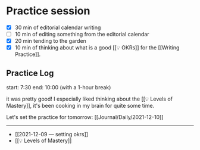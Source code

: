# Practice session
- [x] 30 min of editorial calendar writing
- [ ] 10 min of editing something from the editorial calendar
- [x] 20 min tending to the garden
- [x] 10 min of thinking about what is a good [[💡 OKRs]] for the [[Writing Practice]].

## Practice Log
start: 7:30
end: 10:00 (with a 1-hour break)

it was pretty good! I especially liked thinking about the [[💡 Levels of Mastery]], it's been cooking in my brain for quite some time.

Let's set the practice for tomorrow:
[[Journal/Daily/2021-12-10]]

---

- [[2021-12-09 — setting okrs]]
- [[💡 Levels of Mastery]]


